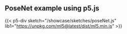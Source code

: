 ## PoseNet example using p5.js
{{< p5-div sketch="/showcase/sketches/poseNet.js" lib1="https://unpkg.com/ml5@latest/dist/ml5.min.js" >}}